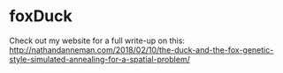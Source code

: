 # foxDuck
Check out my website for a full write-up on this:
http://nathandanneman.com/2018/02/10/the-duck-and-the-fox-genetic-style-simulated-annealing-for-a-spatial-problem/

